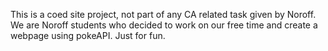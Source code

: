 This is a coed site project, not part of any CA related task given by Noroff. We are Noroff students who decided to work on our free time and create a webpage using pokeAPI. Just for fun.
